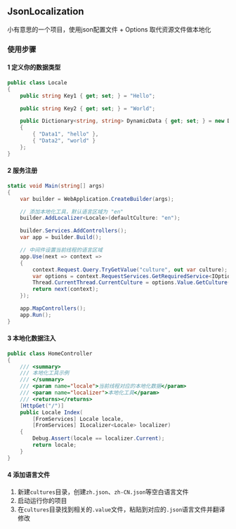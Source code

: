 ## JsonLocalization
小有意思的一个项目，使用json配置文件 + Options 取代资源文件做本地化

### 使用步骤
#### 1 定义你的数据类型
```c#
public class Locale
{
    public string Key1 { get; set; } = "Hello";

    public string Key2 { get; set; } = "World";

    public Dictionary<string, string> DynamicData { get; set; } = new Dictionary<string, string>
    {
        { "Data1", "hello" },
        { "Data2", "world" }        
    };
}
```

#### 2 服务注册
```c#
static void Main(string[] args)
{
    var builder = WebApplication.CreateBuilder(args);

    // 添加本地化工具，默认语言区域为 "en"
    builder.AddLocalizer<Locale>(defaultCulture: "en");

    builder.Services.AddControllers();
    var app = builder.Build();

    // 中间件设置当前线程的语言区域
    app.Use(next => context =>
    {
        context.Request.Query.TryGetValue("culture", out var culture);
        var options = context.RequestServices.GetRequiredService<IOptions<LocalizerOptions>>();
        Thread.CurrentThread.CurrentCulture = options.Value.GetCulture(culture);
        return next(context);
    });

    app.MapControllers();
    app.Run();
} 
```


#### 3 本地化数据注入
```c#
public class HomeController
{
    /// <summary>
    /// 本地化工具示例
    /// </summary>
    /// <param name="locale">当前线程对应的本地化数据</param>
    /// <param name="localizer">本地化工具</param>
    /// <returns></returns>
    [HttpGet("/")]
    public Locale Index(
        [FromServices] Locale locale,
        [FromServices] ILocalizer<Locale> localizer)
    {
        Debug.Assert(locale == localizer.Current);
        return locale;
    }
}
```

#### 4 添加语言文件
1. 新建`cultures`目录，创建`zh.json`、`zh-CN.json`等空白语言文件
2. 启动运行你的项目
3. 在`cultures`目录找到相关的`.value`文件，粘贴到对应的`.json`语言文件并翻译修改